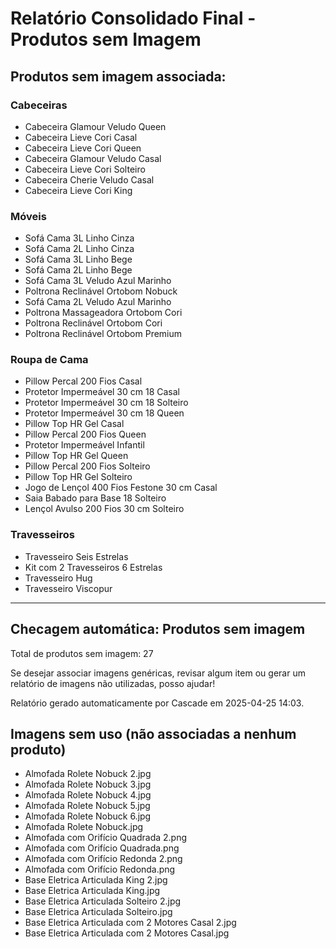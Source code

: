 # Relatório Consolidado Final - Produtos sem Imagem

## Produtos sem imagem associada:

### Cabeceiras
- Cabeceira Glamour Veludo Queen
- Cabeceira Lieve Cori Casal
- Cabeceira Lieve Cori Queen
- Cabeceira Glamour Veludo Casal
- Cabeceira Lieve Cori Solteiro
- Cabeceira Cherie Veludo Casal
- Cabeceira Lieve Cori King

### Móveis
- Sofá Cama 3L Linho Cinza
- Sofá Cama 2L Linho Cinza
- Sofá Cama 3L Linho Bege
- Sofá Cama 2L Linho Bege
- Sofá Cama 3L Veludo Azul Marinho
- Poltrona Reclinável Ortobom Nobuck
- Sofá Cama 2L Veludo Azul Marinho
- Poltrona Massageadora Ortobom Cori
- Poltrona Reclinável Ortobom Cori
- Poltrona Reclinável Ortobom Premium

### Roupa de Cama
- Pillow Percal 200 Fios Casal
- Protetor Impermeável 30 cm 18 Casal
- Protetor Impermeável 30 cm 18 Solteiro
- Protetor Impermeável 30 cm 18 Queen
- Pillow Top HR Gel Casal
- Pillow Percal 200 Fios Queen
- Protetor Impermeável Infantil
- Pillow Top HR Gel Queen
- Pillow Percal 200 Fios Solteiro
- Pillow Top HR Gel Solteiro
- Jogo de Lençol 400 Fios Festone 30 cm Casal
- Saia Babado para Base 18 Solteiro
- Lençol Avulso 200 Fios 30 cm Solteiro

### Travesseiros
- Travesseiro Seis Estrelas
- Kit com 2 Travesseiros 6 Estrelas
- Travesseiro Hug
- Travesseiro Viscopur

---

## Checagem automática: Produtos sem imagem
Total de produtos sem imagem: 27

Se desejar associar imagens genéricas, revisar algum item ou gerar um relatório de imagens não utilizadas, posso ajudar!

Relatório gerado automaticamente por Cascade em 2025-04-25 14:03.

## Imagens sem uso (não associadas a nenhum produto)

- Almofada Rolete Nobuck 2.jpg
- Almofada Rolete Nobuck 3.jpg
- Almofada Rolete Nobuck 4.jpg
- Almofada Rolete Nobuck 5.jpg
- Almofada Rolete Nobuck 6.jpg
- Almofada Rolete Nobuck.jpg
- Almofada com Orifício Quadrada 2.png
- Almofada com Orifício Quadrada.png
- Almofada com Orifício Redonda 2.png
- Almofada com Orifício Redonda.png
- Base Eletrica Articulada King 2.jpg
- Base Eletrica Articulada King.jpg
- Base Eletrica Articulada Solteiro 2.jpg
- Base Eletrica Articulada Solteiro.jpg
- Base Eletrica Articulada com 2 Motores Casal 2.jpg
- Base Eletrica Articulada com 2 Motores Casal.jpg
